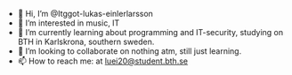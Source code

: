 - 👋 Hi, I’m @Itggot-lukas-einlerlarsson
- 👀 I’m interested in music, IT
- 🌱 I’m currently learning about programming and IT-security, studying on BTH in Karlskrona, southern sweden.
- 💞️ I’m looking to collaborate on nothing atm, still just learning.
- 📫 How to reach me: at luei20@student.bth.se

<!---
Itggot-lukas-einlerlarsson/Itggot-lukas-einlerlarsson is a ✨ special ✨ repository because its `README.md` (this file) appears on your GitHub profile.
You can click the Preview link to take a look at your changes.
--->
